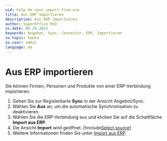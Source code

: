 ```yaml
---
uid: help-de-sync-import-from-erp
title: Aus ERP importieren
description: Aus ERP importieren
author: SuperOffice RnD
so.date: 06.29.2022
keywords: Angebot, Sync, Connector, ERP, Importieren
so.topic: howto
so.user: admin
language: de
---
```


# Aus ERP importieren

Sie können Firmen, Personen und Produkte von einer ERP-Verbindung importieren.

1. Gehen Sie zur Registerkarte **Sync** in der Ansicht Angebot/Sync.
2. Wählen Sie **Aus** an, um die automatische Synchronisation zu deaktivieren.
3. Wählen Sie die ERP-Verbindung aus und klicken Sie auf die Schaltfläche **Import aus ERP**.
4. Die Ansicht **Import** wird geöffnet. [!include[Select source](../../../../admin/import/learn/includes/select-source.md)]
5. Weitere Informationen finden Sie unter [Import aus ERP][1].

<!-- Referenced links -->
[1]: ../../../../admin/import/learn/import-from-erp.md

<!-- Referenced images -->
